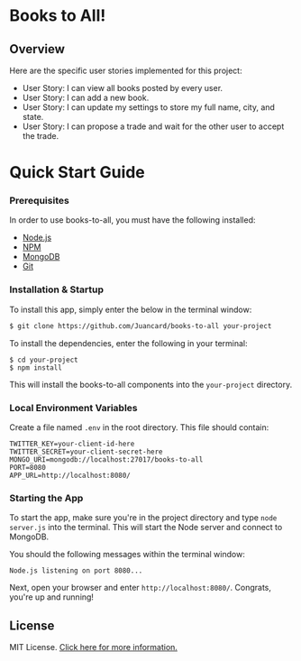 # Books to All!

## Overview

Here are the specific user stories implemented for this project:
- User Story: I can view all books posted by every user.
- User Story: I can add a new book.
- User Story: I can update my settings to store my full name, city, and state.
- User Story: I can propose a trade and wait for the other user to accept the trade.

# Quick Start Guide

### Prerequisites

In order to use books-to-all, you must have the following installed:

- [Node.js](https://nodejs.org/)
- [NPM](https://nodejs.org/)
- [MongoDB](http://www.mongodb.org/)
- [Git](https://git-scm.com/)

### Installation & Startup

To install this app, simply enter the below in the terminal window:

```bash
$ git clone https://github.com/Juancard/books-to-all your-project
```

To install the dependencies, enter the following in your terminal:

```
$ cd your-project
$ npm install
```

This will install the books-to-all components into the `your-project` directory.

### Local Environment Variables

Create a file named `.env` in the root directory. This file should contain:

```
TWITTER_KEY=your-client-id-here
TWITTER_SECRET=your-client-secret-here
MONGO_URI=mongodb://localhost:27017/books-to-all
PORT=8080
APP_URL=http://localhost:8080/
```

### Starting the App

To start the app, make sure you're in the project directory and type `node server.js` into the terminal. This will start the Node server and connect to MongoDB.

You should the following messages within the terminal window:

```
Node.js listening on port 8080...
```

Next, open your browser and enter `http://localhost:8080/`. Congrats, you're up and running!

## License

MIT License. [Click here for more information.](LICENSE.md)
